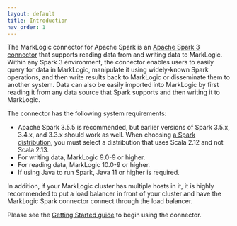 ```yaml
---
layout: default
title: Introduction
nav_order: 1
---
```


The MarkLogic connector for Apache Spark is an [Apache Spark 3 connector](https://spark.apache.org/docs/latest/) that supports
reading data from and writing data to MarkLogic. Within any Spark 3 environment, the connector enables users to easily 
query for data in MarkLogic, manipulate it using widely-known Spark operations, and then write results back to 
MarkLogic or disseminate them to another system. Data can also be easily imported into MarkLogic by first reading it 
from any data source that Spark supports and then writing it to MarkLogic.

The connector has the following system requirements:

* Apache Spark 3.5.5 is recommended, but earlier versions of Spark 3.5.x, 3.4.x, and 3.3.x should work as well. When choosing 
[a Spark distribution](https://spark.apache.org/downloads.html), you must select a distribution that uses Scala 2.12 and not Scala 2.13.
* For writing data, MarkLogic 9.0-9 or higher.
* For reading data, MarkLogic 10.0-9 or higher.
* If using Java to run Spark, Java 11 or higher is required.

In addition, if your MarkLogic cluster has multiple hosts in it, it is highly recommended to put a load balancer in front
of your cluster and have the MarkLogic Spark connector connect through the load balancer. 

Please see the [Getting Started guide](getting-started/getting-started.md) to begin using the connector. 
